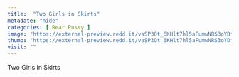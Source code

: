 ```yaml
---
title:  "Two Girls in Skirts"
metadate: "hide"
categories: [ Rear Pussy ]
image: "https://external-preview.redd.it/vaSP3Qt_6KHlt7hl5aFumwNRS3oYDfR56Lk-dKoJeME.jpg?auto=webp&s=4c15ab82cd02c5b92be23024e582f4cbb87dea68"
thumb: "https://external-preview.redd.it/vaSP3Qt_6KHlt7hl5aFumwNRS3oYDfR56Lk-dKoJeME.jpg?width=1080&crop=smart&auto=webp&s=94754f5bdae9ae75ce58b6748ea1cc991e774c4b"
visit: ""
---
```

Two Girls in Skirts
